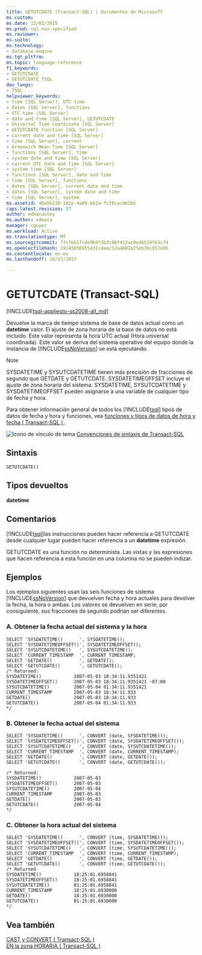 ```yaml
---
title: GETUTCDATE (Transact-SQL) | Documentos de Microsoft
ms.custom: 
ms.date: 12/02/2015
ms.prod: sql-non-specified
ms.reviewer: 
ms.suite: 
ms.technology:
- database-engine
ms.tgt_pltfrm: 
ms.topic: language-reference
f1_keywords:
- GETUTCDATE
- GETUTCDATE_TSQL
dev_langs:
- TSQL
helpviewer_keywords:
- time [SQL Server], UTC time
- dates [SQL Server], functions
- UTC time [SQL Server]
- date and time [SQL Server], GETUTCDATE
- Universal Time Coordinate [SQL Server]
- GETUTCDATE function [SQL Server]
- current date and time [SQL Server]
- time [SQL Server], current
- Greenwich Mean Time [SQL Server]
- functions [SQL Server], time
- system date and time [SQL Server]
- current UTC date and time [SQL Server]
- system time [SQL Server]
- functions [SQL Server], date and time
- time [SQL Server], functions
- dates [SQL Server], current date and time
- dates [SQL Server], system date and time
- time [SQL Server], system
ms.assetid: 48a5b230-102e-4a89-bb2a-fcf0cac862bb
caps.latest.revision: 37
author: edmacauley
ms.author: edmaca
manager: cguyer
ms.workload: Active
ms.translationtype: MT
ms.sourcegitcommit: 77c7eb1fcde9b073b3c08f412ac0e46519763c74
ms.openlocfilehash: 19145656955431c4aac52a4082a25eb36c957a9b
ms.contentlocale: es-es
ms.lasthandoff: 10/17/2017

---
```

# <a name="getutcdate-transact-sql"></a>GETUTCDATE (Transact-SQL)
[!INCLUDE[tsql-appliesto-ss2008-all_md](../../includes/tsql-appliesto-ss2008-all-md.md)]

  Devuelve la marca de tiempo sistema de base de datos actual como un **datetime** valor. El ajuste de zona horaria de la base de datos no está incluido. Este valor representa la hora UTC actual (Hora universal coordinada). Este valor se deriva del sistema operativo del equipo donde la instancia de [!INCLUDE[ssNoVersion](../../includes/ssnoversion-md.md)] se está ejecutando.  
  
> [!NOTE]  
>  SYSDATETIME y SYSUTCDATETIME tienen más precisión de fracciones de segundo que GETDATE y GETUTCDATE. SYSDATETIMEOFFSET incluye el ajuste de zona horaria del sistema. SYSDATETIME, SYSUTCDATETIME y SYSDATETIMEOFFSET pueden asignarse a una variable de cualquier tipo de fecha y hora.  
  
 Para obtener información general de todos los [!INCLUDE[tsql](../../includes/tsql-md.md)] tipos de datos de fecha y hora y funciones, vea [funciones y tipos de datos de hora y fecha &#40; Transact-SQL &#41; ](../../t-sql/functions/date-and-time-data-types-and-functions-transact-sql.md).  
  
 ![Icono de vínculo de tema](../../database-engine/configure-windows/media/topic-link.gif "Icono de vínculo de tema") [Convenciones de sintaxis de Transact-SQL](../../t-sql/language-elements/transact-sql-syntax-conventions-transact-sql.md)  
  
## <a name="syntax"></a>Sintaxis  
  
```  
GETUTCDATE()  
```  
  
## <a name="return-types"></a>Tipos devueltos  
 **datetime**  
  
## <a name="remarks"></a>Comentarios  
 [!INCLUDE[tsql](../../includes/tsql-md.md)]las instrucciones pueden hacer referencia a GETUTCDATE desde cualquier lugar pueden hacer referencia a un **datetime** expresión.  
  
 GETUTCDATE es una función no determinista. Las vistas y las expresiones que hacen referencia a esta función en una columna no se pueden indizar.  
  
## <a name="examples"></a>Ejemplos  
 Los ejemplos siguientes usan las seis funciones de sistema [!INCLUDE[ssNoVersion](../../includes/ssnoversion-md.md)] que devuelven fecha y hora actuales para devolver la fecha, la hora o ambas. Los valores se devuelven en serie; por consiguiente, sus fracciones de segundo podrían ser diferentes.  
  
### <a name="a-getting-the-current-system-date-and-time"></a>A. Obtener la fecha actual del sistema y la hora  
  
```  
SELECT 'SYSDATETIME()      ', SYSDATETIME();  
SELECT 'SYSDATETIMEOFFSET()', SYSDATETIMEOFFSET();  
SELECT 'SYSUTCDATETIME()   ', SYSUTCDATETIME();  
SELECT 'CURRENT_TIMESTAMP  ', CURRENT_TIMESTAMP;  
SELECT 'GETDATE()          ', GETDATE();  
SELECT 'GETUTCDATE()       ', GETUTCDATE();  
/* Returned:  
SYSDATETIME()            2007-05-03 18:34:11.9351421  
SYSDATETIMEOFFSET()      2007-05-03 18:34:11.9351421 -07:00  
SYSUTCDATETIME()         2007-05-04 01:34:11.9351421  
CURRENT_TIMESTAMP        2007-05-03 18:34:11.933  
GETDATE()                2007-05-03 18:34:11.933  
GETUTCDATE()             2007-05-04 01:34:11.933  
*/  
```  
  
### <a name="b-getting-the-current-system-date"></a>B. Obtener la fecha actual del sistema  
  
```  
SELECT 'SYSDATETIME()      ', CONVERT (date, SYSDATETIME());  
SELECT 'SYSDATETIMEOFFSET()', CONVERT (date, SYSDATETIMEOFFSET());  
SELECT 'SYSUTCDATETIME()   ', CONVERT (date, SYSUTCDATETIME());  
SELECT 'CURRENT_TIMESTAMP  ', CONVERT (date, CURRENT_TIMESTAMP);  
SELECT 'GETDATE()          ', CONVERT (date, GETDATE());  
SELECT 'GETUTCDATE()       ', CONVERT (date, GETUTCDATE());  
  
/* Returned:   
SYSDATETIME()            2007-05-03  
SYSDATETIMEOFFSET()      2007-05-03  
SYSUTCDATETIME()         2007-05-04  
CURRENT_TIMESTAMP        2007-05-03  
GETDATE()                2007-05-03  
GETUTCDATE()             2007-05-04  
*/  
```  
  
### <a name="c-getting-the-current-system-time"></a>C. Obtener la hora actual del sistema  
  
```  
SELECT 'SYSDATETIME()      ', CONVERT (time, SYSDATETIME());  
SELECT 'SYSDATETIMEOFFSET()', CONVERT (time, SYSDATETIMEOFFSET());  
SELECT 'SYSUTCDATETIME()   ', CONVERT (time, SYSUTCDATETIME());  
SELECT 'CURRENT_TIMESTAMP  ', CONVERT (time, CURRENT_TIMESTAMP);  
SELECT 'GETDATE()          ', CONVERT (time, GETDATE());  
SELECT 'GETUTCDATE()       ', CONVERT (time, GETUTCDATE());  
/* Returned  
SYSDATETIME()            18:25:01.6958841  
SYSDATETIMEOFFSET()      18:25:01.6958841  
SYSUTCDATETIME()         01:25:01.6958841  
CURRENT_TIMESTAMP        18:25:01.6930000  
GETDATE()                18:25:01.6930000  
GETUTCDATE()             01:25:01.6930000  
*/  
```  
  
## <a name="see-also"></a>Vea también  
 [CAST y CONVERT &#40; Transact-SQL &#41;](../../t-sql/functions/cast-and-convert-transact-sql.md)   
 [EN la zona HORARIA &#40; Transact-SQL &#41;](../../t-sql/queries/at-time-zone-transact-sql.md)  
  
  



